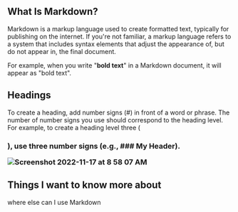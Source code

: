 ## What Is Markdown?

Markdown is a markup language used to create formatted text, typically for 
publishing on the internet. If you're not familiar, a markup language refers
to a system that includes syntax elements that adjust the appearance of,
but do not appear in, the final document.

For example, when you write "**bold text**" in a Markdown document,
it will appear as "bold text".


## Headings

To create a heading, add number signs (#) in front of a word or phrase. The number of number signs you use should correspond to the heading level. For example, to create a heading level three (<h3>), use three number signs (e.g., ### My Header).

 ![Screenshot 2022-11-17 at 8 58 07 AM](https://user-images.githubusercontent.com/118200431/202509679-db3f7f45-5fa1-4d9b-9696-184ace6ef427.png)

  
## Things I want to know more about 
where else can I use Markdown


